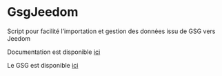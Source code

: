 # GsgJeedom
Script pour facilité l’importation et gestion des données issu de GSG vers Jeedom


Documentation est disponible [ici](https://domotique-home.fr/wp-admin/edit-comments.php)


Le GSG est disponible [ici](https://domotique-home.fr/gestion-de-chauffage-stock-de-granules-gsg/)

